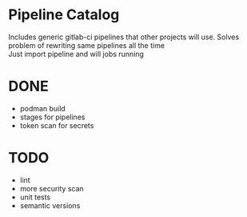 # Pipeline Catalog
Includes generic gitlab-ci pipelines that other projects will use. Solves problem of rewriting same pipelines all the time \
Just import pipeline and will jobs running

# DONE
- podman build
- stages for pipelines
- token scan for secrets

# TODO
- lint
- more security scan
- unit tests
- semantic versions